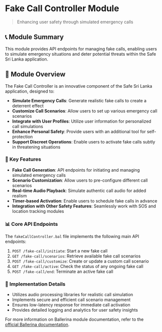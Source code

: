 # Fake Call Controller Module

> Enhancing user safety through simulated emergency calls

## 📞 Module Summary

This module provides API endpoints for managing fake calls, enabling users to simulate emergency situations and deter potential threats within the Safe Sri Lanka application.

## 🌟 Module Overview

The Fake Call Controller is an innovative component of the Safe Sri Lanka application, designed to:

- **Simulate Emergency Calls**: Generate realistic fake calls to create a deterrent effect
- **Customize Call Scenarios**: Allow users to set up various emergency call scenarios
- **Integrate with User Profiles**: Utilize user information for personalized call simulations
- **Enhance Personal Safety**: Provide users with an additional tool for self-protection
- **Support Discreet Operations**: Enable users to activate fake calls subtly in threatening situations

### 🔑 Key Features

- **Fake Call Generation**: API endpoints for initiating and managing simulated emergency calls
- **Scenario Customization**: Allow users to pre-configure different call scenarios
- **Real-time Audio Playback**: Simulate authentic call audio for added realism
- **Timer-based Activation**: Enable users to schedule fake calls in advance
- **Integration with Other Safety Features**: Seamlessly work with SOS and location tracking modules

### 📊 Core API Endpoints

The `fakeCallController.bal` file implements the following main API endpoints:

1. `POST /fake-call/initiate`: Start a new fake call
2. `GET /fake-call/scenarios`: Retrieve available fake call scenarios
3. `POST /fake-call/customize`: Create or update a custom call scenario
4. `GET /fake-call/active`: Check the status of any ongoing fake call
5. `POST /fake-call/end`: Terminate an active fake call

### 🔧 Implementation Details

- Utilizes audio processing libraries for realistic call simulation
- Implements secure and efficient call scenario management
- Ensures low-latency response for immediate call activation
- Provides detailed logging and analytics for user safety insights

For more information on Ballerina module documentation, refer to the [official Ballerina documentation](https://lib.ballerina.io/ballerina/io/latest).
